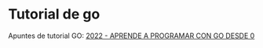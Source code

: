 # Tutorial de go

Apuntes de tutorial GO:
[2022 - APRENDE A PROGRAMAR CON GO DESDE 0](https://www.youtube.com/playlist?list=PL5RTI3w_BqqAdl0u-u69iF2iSxOaJIcrb)
